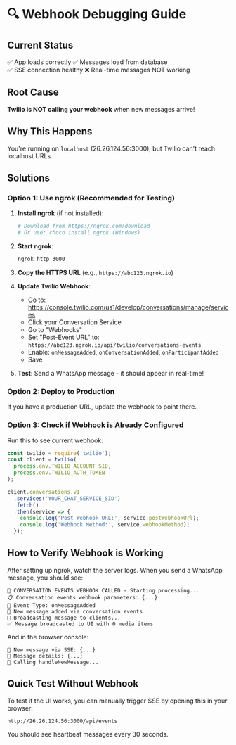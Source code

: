 # 🔍 Webhook Debugging Guide

## Current Status
✅ App loads correctly
✅ Messages load from database  
✅ SSE connection healthy
❌ Real-time messages NOT working

## Root Cause
**Twilio is NOT calling your webhook** when new messages arrive!

## Why This Happens
You're running on `localhost` (26.26.124.56:3000), but Twilio can't reach localhost URLs.

## Solutions

### Option 1: Use ngrok (Recommended for Testing)

1. **Install ngrok** (if not installed):
   ```bash
   # Download from https://ngrok.com/download
   # Or use: choco install ngrok (Windows)
   ```

2. **Start ngrok**:
   ```bash
   ngrok http 3000
   ```

3. **Copy the HTTPS URL** (e.g., `https://abc123.ngrok.io`)

4. **Update Twilio Webhook**:
   - Go to: https://console.twilio.com/us1/develop/conversations/manage/services
   - Click your Conversation Service
   - Go to "Webhooks"
   - Set "Post-Event URL" to: `https://abc123.ngrok.io/api/twilio/conversations-events`
   - Enable: `onMessageAdded`, `onConversationAdded`, `onParticipantAdded`
   - Save

5. **Test**: Send a WhatsApp message - it should appear in real-time!

### Option 2: Deploy to Production
If you have a production URL, update the webhook to point there.

### Option 3: Check if Webhook is Already Configured
Run this to see current webhook:
```javascript
const twilio = require('twilio');
const client = twilio(
  process.env.TWILIO_ACCOUNT_SID,
  process.env.TWILIO_AUTH_TOKEN
);

client.conversations.v1
  .services('YOUR_CHAT_SERVICE_SID')
  .fetch()
  .then(service => {
    console.log('Post Webhook URL:', service.postWebhookUrl);
    console.log('Webhook Method:', service.webhookMethod);
  });
```

## How to Verify Webhook is Working

After setting up ngrok, watch the server logs. When you send a WhatsApp message, you should see:

```
🔔 CONVERSATION EVENTS WEBHOOK CALLED - Starting processing...
📋 Conversation events webhook parameters: {...}
🎯 Event Type: onMessageAdded
📨 New message added via conversation events
📡 Broadcasting message to clients...
✅ Message broadcasted to UI with 0 media items
```

And in the browser console:
```
📨 New message via SSE: {...}
📨 Message details: {...}
📨 Calling handleNewMessage...
```

## Quick Test Without Webhook

To test if the UI works, you can manually trigger SSE by opening this in your browser:
```
http://26.26.124.56:3000/api/events
```

You should see heartbeat messages every 30 seconds.


